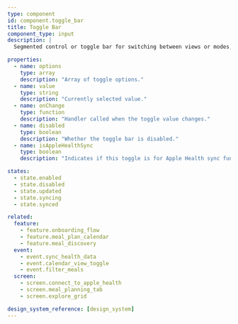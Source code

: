 ```yaml
---
type: component
id: component.toggle_bar
title: Toggle Bar
component_type: input
description: |
  Segmented control or toggle bar for switching between views or modes, such as enabling/disabling Apple Health connection, list/grid view, meal types, or calendar modes.

properties:
  - name: options
    type: array
    description: "Array of toggle options."
  - name: value
    type: string
    description: "Currently selected value."
  - name: onChange
    type: function
    description: "Handler called when the toggle value changes."
  - name: disabled
    type: boolean
    description: "Whether the toggle bar is disabled."
  - name: isAppleHealthSync
    type: boolean
    description: "Indicates if this toggle is for Apple Health sync functionality."

states:
  - state.enabled
  - state.disabled
  - state.updated
  - state.syncing
  - state.synced

related:
  feature:
    - feature.onboarding_flow
    - feature.meal_plan_calendar
    - feature.meal_discovery
  event:
    - event.sync_health_data
    - event.calendar_view_toggle
    - event.filter_meals
  screen:
    - screen.connect_to_apple_health
    - screen.meal_planning_tab
    - screen.explore_grid

design_system_reference: [design_system]
---
```

